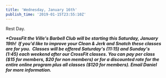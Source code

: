 ```yaml
---
title: 'Wednesday, January 16th'
publish_time: '2019-01-15T23:55:10Z'
---
```


Rest Day.

***\*CrossFit the Ville's Barbell Club will be starting this Saturday,
January 19th!  If you'd like to improve your Clean & Jerk and Snatch
these classes are for you.  Classes will be offered Saturday's (11:15)
and Sunday's (1:45) each weekend after our CrossFit classes. You can pay
per class (\$15 for members, \$20 for non members) or for a discounted
rate for the entire online program plus all classes (\$120 for members).
Email Daniel for more information.***

